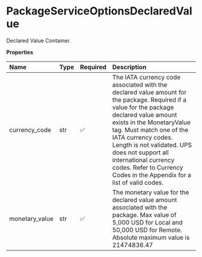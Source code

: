 # PackageServiceOptionsDeclaredValue

Declared Value Container.

**Properties**

| Name           | Type | Required | Description                                                                                                                                                                                                                                                                                                                                                                |
| :------------- | :--- | :------- | :------------------------------------------------------------------------------------------------------------------------------------------------------------------------------------------------------------------------------------------------------------------------------------------------------------------------------------------------------------------------- |
| currency_code  | str  | ✅       | The IATA currency code associated with the declared value amount for the package. Required if a value for the package declared value amount exists in the MonetaryValue tag. Must match one of the IATA currency codes. Length is not validated. UPS does not support all international currency codes. Refer to Currency Codes in the Appendix for a list of valid codes. |
| monetary_value | str  | ✅       | The monetary value for the declared value amount associated with the package. Max value of 5,000 USD for Local and 50,000 USD for Remote. Absolute maximum value is 21474836.47                                                                                                                                                                                            |

<!-- This file was generated by liblab | https://liblab.com/ -->
